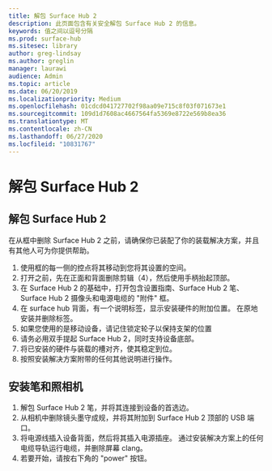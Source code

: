 ```yaml
---
title: 解包 Surface Hub 2
description: 此页面包含有关安全解包 Surface Hub 2 的信息。
keywords: 值之间以逗号分隔
ms.prod: surface-hub
ms.sitesec: library
author: greg-lindsay
ms.author: greglin
manager: laurawi
audience: Admin
ms.topic: article
ms.date: 06/20/2019
ms.localizationpriority: Medium
ms.openlocfilehash: 01cdcd041727702f98aa09e715c8f03f071673e1
ms.sourcegitcommit: 109d1d7608ac4667564fa5369e8722e569b8ea36
ms.translationtype: MT
ms.contentlocale: zh-CN
ms.lasthandoff: 06/27/2020
ms.locfileid: "10831767"
---
```

# 解包 Surface Hub 2

## 解包 Surface Hub 2

在从框中删除 Surface Hub 2 之前，请确保你已装配了你的装载解决方案，并且有其他人可为你提供帮助。

1. 使用框的每一侧的控点将其移动到您将其设置的空间。
2. 打开之前，先在正面和背面删除剪辑（4），然后使用手柄抬起顶部。
3. 在 Surface Hub 2 的基础中，打开包含设置指南、Surface Hub 2 笔、Surface Hub 2 摄像头和电源电缆的 "附件" 框。
4. 在 surface hub 背面，有一个说明标签，显示安装硬件的附加位置。 在原地安装并删除标签。
5. 如果您使用的是移动设备，请记住锁定轮子以保持支架的位置
6. 请务必用双手提起 Surface Hub 2，同时支持设备底部。
7. 将已安装的硬件与装载的槽对齐，使其稳定到位。
8. 按照安装解决方案附带的任何其他说明进行操作。

## 安装笔和照相机

1. 解包 Surface Hub 2 笔，并将其连接到设备的首选边。
2. 从相机中删除镜头墨守成规，并将其附加到 Surface Hub 2 顶部的 USB 端口。
3. 将电源线插入设备背面，然后将其插入电源插座。 通过安装解决方案上的任何电缆导轨运行电缆，并删除屏幕 clang。
4. 若要开始，请按右下角的 "power" 按钮。
